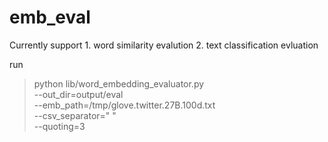 # emb_eval

Currently support 1. word similarity evalution 2. text classification evluation

run

> python lib/word_embedding_evaluator.py \
>     --out_dir=output/eval\
>     --emb_path=/tmp/glove.twitter.27B.100d.txt\
>     --csv_separator=" "\
>     --quoting=3
